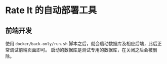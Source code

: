 # Rate It 的自动部署工具

## 前端开发

使用 `docker/back-only/run.sh` 脚本之后，就会启动数据库及相应后端，此后正常调试前端页面即可。
启动的数据库是测试专用的数据库，在关闭之后会被删除。
